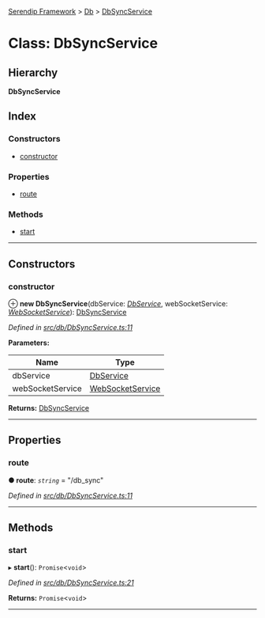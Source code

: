 [Serendip Framework](../README.md) > [Db](../modules/db.md) > [DbSyncService](../classes/db.dbsyncservice.md)

# Class: DbSyncService

## Hierarchy

**DbSyncService**

## Index

### Constructors

* [constructor](db.dbsyncservice.md#constructor)

### Properties

* [route](db.dbsyncservice.md#route)

### Methods

* [start](db.dbsyncservice.md#start)

---

## Constructors

<a id="constructor"></a>

###  constructor

⊕ **new DbSyncService**(dbService: *[DbService](db.dbservice.md)*, webSocketService: *[WebSocketService](websocket.websocketservice.md)*): [DbSyncService](db.dbsyncservice.md)

*Defined in [src/db/DbSyncService.ts:11](https://github.com/m-esm/serendip/blob/c44cfd4/src/db/DbSyncService.ts#L11)*

**Parameters:**

| Name | Type |
| ------ | ------ |
| dbService | [DbService](db.dbservice.md) |
| webSocketService | [WebSocketService](websocket.websocketservice.md) |

**Returns:** [DbSyncService](db.dbsyncservice.md)

___

## Properties

<a id="route"></a>

###  route

**● route**: *`string`* = "/db_sync"

*Defined in [src/db/DbSyncService.ts:11](https://github.com/m-esm/serendip/blob/c44cfd4/src/db/DbSyncService.ts#L11)*

___

## Methods

<a id="start"></a>

###  start

▸ **start**(): `Promise`<`void`>

*Defined in [src/db/DbSyncService.ts:21](https://github.com/m-esm/serendip/blob/c44cfd4/src/db/DbSyncService.ts#L21)*

**Returns:** `Promise`<`void`>

___

